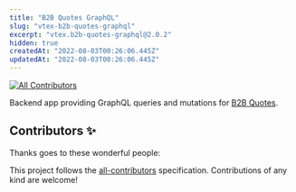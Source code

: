 ```yaml
---
title: "B2B Quotes GraphQL"
slug: "vtex-b2b-quotes-graphql"
excerpt: "vtex.b2b-quotes-graphql@2.0.2"
hidden: true
createdAt: "2022-08-03T00:26:06.445Z"
updatedAt: "2022-08-03T00:26:06.445Z"
---
```

<!-- ALL-CONTRIBUTORS-BADGE:START - Do not remove or modify this section -->

[![All Contributors](https://img.shields.io/badge/all_contributors-0-orange.svg?style=flat-square)](#contributors-)

<!-- ALL-CONTRIBUTORS-BADGE:END -->

Backend app providing GraphQL queries and mutations for [B2B Quotes](https://github.com/vtex-apps/b2b-quotes).

<!-- DOCS-IGNORE:start -->

## Contributors ✨

Thanks goes to these wonderful people:

<!-- ALL-CONTRIBUTORS-LIST:START - Do not remove or modify this section -->
<!-- prettier-ignore-start -->
<!-- markdownlint-disable -->
<!-- markdownlint-enable -->
<!-- prettier-ignore-end -->

<!-- ALL-CONTRIBUTORS-LIST:END -->

This project follows the [all-contributors](https://github.com/all-contributors/all-contributors) specification. Contributions of any kind are welcome!

<!-- DOCS-IGNORE:end -->